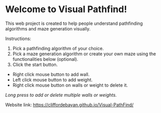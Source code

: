 # Welcome to Visual Pathfind!

This web project is created to help people understand pathfinding algorithms and maze generation visually.

Instructions:
1. Pick a pathfinding algorithm of your choice.
2. Pick a maze generation algorithm or create your own maze using the functionalities below (optional).
3. Click the start button.

* Right click mouse button to add wall.
* Left click mouse button to add weight.
* Right click mouse button on walls or weight to delete it.

*Long press to add or delete multiple walls or weights.*

Website link: https://cliffordebayan.github.io/Visual-PathFind/
